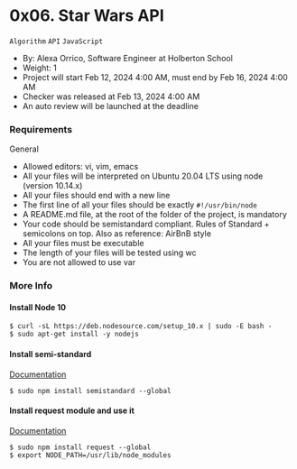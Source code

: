 # 0x06. Star Wars API
`Algorithm`
`API`
`JavaScript`
 * By: Alexa Orrico, Software Engineer at Holberton School
 * Weight: 1
 * Project will start Feb 12, 2024 4:00 AM, must end by Feb 16, 2024 4:00 AM
 * Checker was released at Feb 13, 2024 4:00 AM
 * An auto review will be launched at the deadline

### Requirements
General
* Allowed editors: vi, vim, emacs
* All your files will be interpreted on Ubuntu 20.04 LTS using node (version 10.14.x)
* All your files should end with a new line
* The first line of all your files should be exactly `#!/usr/bin/node`
* A README.md file, at the root of the folder of the project, is mandatory
* Your code should be semistandard compliant. Rules of Standard + semicolons on top. Also as reference: AirBnB style
* All your files must be executable
* The length of your files will be tested using wc
* You are not allowed to use var

### More Info
#### Install Node 10

    $ curl -sL https://deb.nodesource.com/setup_10.x | sudo -E bash -
    $ sudo apt-get install -y nodejs

#### Install semi-standard

[Documentation](https://intranet.alxswe.com/rltoken/WjMvQfBMKBdsNUuHyg55Dw)

    $ sudo npm install semistandard --global

#### Install request module and use it

[Documentation](https://intranet.alxswe.com/rltoken/BWz2gc45S-nZaxEY6GA6Zw)

    $ sudo npm install request --global
    $ export NODE_PATH=/usr/lib/node_modules
